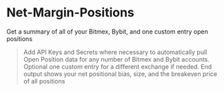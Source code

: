 # Net-Margin-Positions
Get a summary of all of your Bitmex, Bybit, and one custom entry open positions

> Add API Keys and Secrets where necessary to automatically pull Open Position data for any number of Bitmex and Bybit accounts.
> Optional one custom entry for a different exchange if needed.
> End output shows your net positional bias, size, and the breakeven price of all positions
